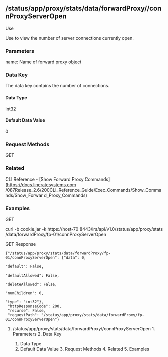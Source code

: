 ## /status/app/proxy/stats/data/forwardProxy/<name>/connProxyServerOpen

Use

Use to view the number of server connections currently open.

### Parameters

name: Name of forward proxy object

### Data Key

The data key contains the number of connections.

#### Data Type

int32

#### Default Data Value

0

### Request Methods

GET

### Related

CLI Reference - [Show Forward Proxy Commands](https://docs.lineratesystems.com
/087Release_2.6/200CLI_Reference_Guide/Exec_Commands/Show_Commands/Show_Forwar
d_Proxy_Commands)

### Examples

GET

curl -b cookie.jar -k https://host-70:8443/lrs/api/v1.0/status/app/proxy/stats
/data/forwardProxy/fp-01/connProxyServerOpen

GET Response

    
    {"/status/app/proxy/stats/data/forwardProxy/fp-01/connProxyServerOpen": {"data": 0,
                                                                              "default": False,
                                                                              "defaultAllowed": False,
                                                                              "deleteAllowed": False,
                                                                              "numChildren": 0,
                                                                              "type": "int32"},
     "httpResponseCode": 200,
     "recurse": False,
     "requestPath": "/status/app/proxy/stats/data/forwardProxy/fp-01/connProxyServerOpen"}
    

  1. /status/app/proxy/stats/data/forwardProxy/<name>/connProxyServerOpen
    1. Parameters
    2. Data Key
      1. Data Type
      2. Default Data Value
    3. Request Methods
    4. Related
    5. Examples

